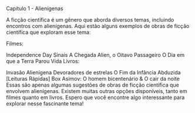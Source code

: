 Capítulo 1 - Alienígenas

A ficção científica é um gênero que aborda diversos temas, incluindo encontros com alienígenas. Aqui estão alguns exemplos de obras de ficção científica que exploram esse tema:

Filmes:

Independence Day
Sinais
A Chegada
Alien, o Oitavo Passageiro
O Dia em que a Terra Parou
Vida
Livros:

Invasão Alienígena
Devoradores de estrelas
O Fim da Infância
Abduzida [Leituras Rápidas]
Box Asimov: O homem bicentenário & O cair da noite
Essas são apenas algumas sugestões de obras de ficção científica que envolvem alienígenas. Existem muitas outras opções disponíveis, tanto em filmes quanto em livros. Espero que você encontre algo interessante para explorar nesse fascinante tema!